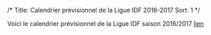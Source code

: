 /*
Title: Calendrier prévisionnel de la Ligue IDF 2016-2017
Sort: 1
*/

Voici le calendrier prévisionnel de la Ligue IDF saison 2016/2017 [lien](https://drive.google.com/file/d/0ByCcllu-OhkANERXQjJoMmFQVlk2dFdXUnAxNXU2OFJ0bHY0/view?usp=sharing)
